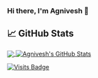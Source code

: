 ### Hi there, I'm Agnivesh 👋

<!--
**agnivesh/agnivesh** is a ✨ _special_ ✨ repository because its `README.md` (this file) appears on your GitHub profile.

Here are some ideas to get you started:

- 🔭 I’m currently working on ...
- 🌱 I’m currently learning ...
- 👯 I’m looking to collaborate on ...
- 🤔 I’m looking for help with ...
- 💬 Ask me about ...
- 📫 How to reach me: ...
- 😄 Pronouns: ...
- ⚡ Fun fact: ...
-->

## &#x1f4c8; GitHub Stats

<a href="https://github.com/agnivesh/agnivesh">
  <img align="center" src="[![Top Langs](https://github-readme-stats.vercel.app/api/top-langs/?username=agnivesh&layout=compact)](https://github.com/agnivesh)" />
</a>

<a href="https://github.com/agnivesh/agnivesh">
  <img align="center" src="https://github-readme-stats.vercel.app/api?username=agnivesh&show_icons=true&line_height=27&count_private=true&title_color=ffffff&text_color=c9cacc&icon_color=2bbc8a&bg_color=1d1f21" alt="Agnivesh's GitHub Stats" />
</a>   


[![Visits Badge](https://badges.pufler.dev/visits/agnivesh/agnivesh)](https://badges.pufler.dev/visits/agnivesh/agnivesh)
